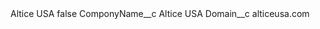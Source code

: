 <?xml version="1.0" encoding="UTF-8"?>
<CustomMetadata xmlns="http://soap.sforce.com/2006/04/metadata" xmlns:xsi="http://www.w3.org/2001/XMLSchema-instance" xmlns:xsd="http://www.w3.org/2001/XMLSchema">
    <label>Altice USA</label>
    <protected>false</protected>
    <values>
        <field>ComponyName__c</field>
        <value xsi:type="xsd:string">Altice USA</value>
    </values>
    <values>
        <field>Domain__c</field>
        <value xsi:type="xsd:string">alticeusa.com</value>
    </values>
</CustomMetadata>
